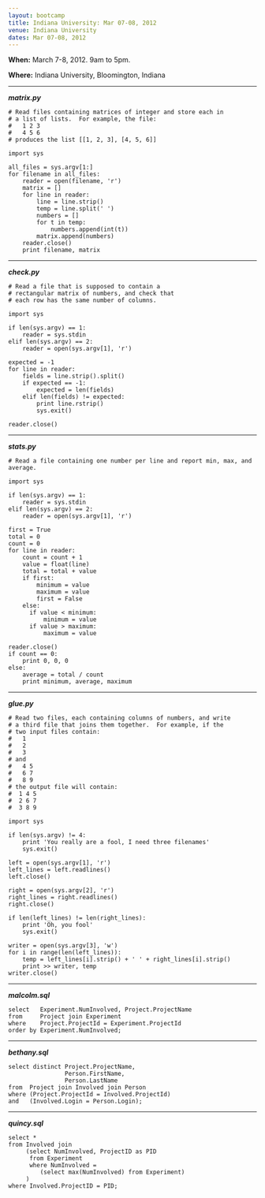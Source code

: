 ```yaml
---
layout: bootcamp
title: Indiana University: Mar 07-08, 2012
venue: Indiana University
dates: Mar 07-08, 2012
---
```

**When:** March 7-8, 2012. 9am to 5pm.

**Where:** Indiana University, Bloomington, Indiana

* * *

**_matrix.py_**

    # Read files containing matrices of integer and store each in
    # a list of lists.  For example, the file:
    #   1 2 3
    #   4 5 6
    # produces the list [[1, 2, 3], [4, 5, 6]]

    import sys

    all_files = sys.argv[1:]
    for filename in all_files:
        reader = open(filename, 'r')
        matrix = []
        for line in reader:
            line = line.strip()
            temp = line.split(' ')
            numbers = []
            for t in temp:
                numbers.append(int(t))
            matrix.append(numbers)
        reader.close()
        print filename, matrix

* * *

**_check.py_**

    # Read a file that is supposed to contain a
    # rectangular matrix of numbers, and check that
    # each row has the same number of columns.

    import sys

    if len(sys.argv) == 1:
        reader = sys.stdin
    elif len(sys.argv) == 2:
        reader = open(sys.argv[1], 'r')

    expected = -1
    for line in reader:
        fields = line.strip().split()
        if expected == -1:
            expected = len(fields)
        elif len(fields) != expected:
            print line.rstrip()
            sys.exit()

    reader.close()

* * *

**_stats.py_**

    # Read a file containing one number per line and report min, max, and average.

    import sys

    if len(sys.argv) == 1:
        reader = sys.stdin
    elif len(sys.argv) == 2:
        reader = open(sys.argv[1], 'r')

    first = True
    total = 0
    count = 0
    for line in reader:
        count = count + 1
        value = float(line)
        total = total + value
        if first:
            minimum = value
            maximum = value
            first = False
        else:
          if value < minimum:
              minimum = value
          if value > maximum:
              maximum = value

    reader.close()
    if count == 0:
        print 0, 0, 0
    else:
        average = total / count
        print minimum, average, maximum

* * *

**_glue.py_**

    # Read two files, each containing columns of numbers, and write
    # a third file that joins them together.  For example, if the
    # two input files contain:
    #   1
    #   2
    #   3
    # and
    #   4 5
    #   6 7
    #   8 9
    # the output file will contain:
    #  1 4 5
    #  2 6 7
    #  3 8 9

    import sys

    if len(sys.argv) != 4:
        print 'You really are a fool, I need three filenames'
        sys.exit()

    left = open(sys.argv[1], 'r')
    left_lines = left.readlines()
    left.close()

    right = open(sys.argv[2], 'r')
    right_lines = right.readlines()
    right.close()

    if len(left_lines) != len(right_lines):
        print 'Oh, you fool'
        sys.exit()

    writer = open(sys.argv[3], 'w')
    for i in range(len(left_lines)):
        temp = left_lines[i].strip() + ' ' + right_lines[i].strip()
        print >> writer, temp
    writer.close()

* * *

**_malcolm.sql_**

    select   Experiment.NumInvolved, Project.ProjectName
    from     Project join Experiment
    where    Project.ProjectId = Experiment.ProjectId
    order by Experiment.NumInvolved;

* * *

**_bethany.sql_**

    select distinct Project.ProjectName,
                    Person.FirstName,
                    Person.LastName
    from  Project join Involved join Person
    where (Project.ProjectId = Involved.ProjectId)
    and   (Involved.Login = Person.Login);

* * *

**_quincy.sql_**

    select *
    from Involved join
         (select NumInvolved, ProjectID as PID
          from Experiment
          where NumInvolved =
             (select max(NumInvolved) from Experiment)
         )
    where Involved.ProjectID = PID;

